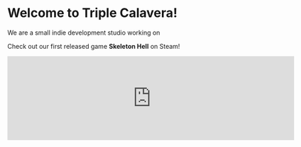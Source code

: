 # Welcome to Triple Calavera!

We are a small indie development studio working on 

Check out our first released game **Skeleton Hell** on Steam!

<iframe src="https://store.steampowered.com/widget/3082170/" frameborder="0" width="646" height="190"></iframe>